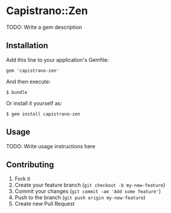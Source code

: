 # Capistrano::Zen

TODO: Write a gem description

## Installation

Add this line to your application's Gemfile:

    gem 'capistrano-zen'

And then execute:

    $ bundle

Or install it yourself as:

    $ gem install capistrano-zen

## Usage

TODO: Write usage instructions here

## Contributing

1. Fork it
2. Create your feature branch (`git checkout -b my-new-feature`)
3. Commit your changes (`git commit -am 'Add some feature'`)
4. Push to the branch (`git push origin my-new-feature`)
5. Create new Pull Request
